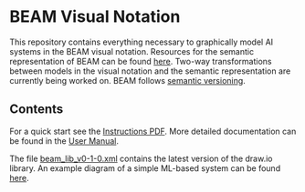 # BEAM Visual Notation

This repository contains everything necessary to graphically model AI systems in the BEAM visual notation.
Resources for the semantic representation of BEAM can be found [here](https://semsys.ai.wu.ac.at/beam/). Two-way transformations between models in the visual notation and the semantic representation are currently being worked on.
BEAM follows [semantic versioning](https://semver.org/).

## Contents

For a quick start see the [Instructions PDF](./BEAM-instructions.pdf). More detailed documentation can be found in the [User Manual](./beam_technical_documentation.md).

The file [beam_lib_v0-1-0.xml](./beam_lib_v0-1-0.xml) contains the latest version of the draw.io library. An example diagram of a simple ML-based system can be found [here](./beam_example_fashion_attire_classfication.xml).
